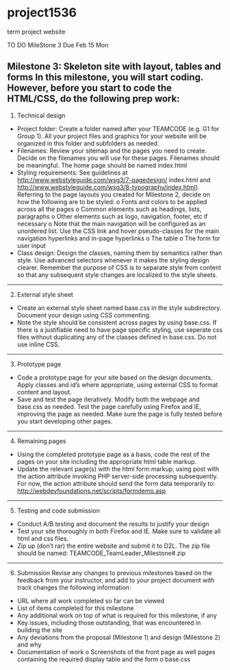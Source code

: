 # project1536
term project website

TO DO MileStone 3 Due Feb 15 Mon

Milestone 3: Skeleton site with layout, tables and forms
In this milestone, you will start coding. However, before you start to code the HTML/CSS, do the
following prep work:
-------------------------------------------------------------------------------------------------
1. Technical design
- Project folder: Create a folder named after your TEAMCODE (e.g. G1 for Group 1). All your
project files and graphics for your website will be organized in this folder and subfolders as
needed.
- Filenames: Review your sitemap and the pages you need to create. Decide on the filenames you
will use for these pages. Filenames should be meaningful. The home page should be named
index.html
- Styling requirements: See guidelines at http://www.webstyleguide.com/wsg3/7-pagedesign/
index.html and http://www.webstyleguide.com/wsg3/8-typography/index.html).
Referring to the page layouts you created for Milestone 2, decide on how the following are to be
styled:
o Fonts and colors to be applied across all the pages
o Common elements such as headings, lists, paragraphs
o Other elements such as logo, navigation, footer, etc if necessary
o Note that the main navigation will be configured as an unordered list. Use the CSS link and
hover pseudo-classes for the main navigation hyperlinks and in-page hyperlinks
o The table
o The form for user input
- Class design: Design the classes, naming them by semantics rather than style. Use advanced
selectors whenever it makes the styling design clearer. Remember the purpose of CSS is to
separate style from content so that any subsequent style changes are localized to the style
sheets.
-------------------------------------------------------------------------------------------------
2. External style sheet
- Create an external style sheet named base.css in the style subdirectory. Document your
design using CSS commenting.
- Note the style should be consistent across pages by using base.css. If there is a justifiable
need to have page specific styling, use seperate css files without duplicating any of the classes
defined in base.css. Do not use inline CSS.
-------------------------------------------------------------------------------------------------
3. Prototype page
- Code a prototype page for your site based on the design documents. Apply classes and id’s
where appropriate, using external CSS to format content and layout.
- Save and test the page iteratively. Modify both the webpage and base.css as needed. Test
the page carefully using Firefox and IE, improving the page as needed. Make sure the page is
fully tested before you start developing other pages.
-------------------------------------------------------------------------------------------------
4. Remaining pages
- Using the completed prototype page as a basis, code the rest of the pages on your site including
the appropriate html table markup.
- Update the relevant page(s) with the html form markup, using post with the action attribute
invoking PHP server-side processing subsequently. For now, the action attribute should send the
form data temporarily to: http://webdevfoundations.net/scripts/formdemo.asp
-------------------------------------------------------------------------------------------------
5. Testing and code submission
- Conduct A/B testing and document the results to justify your design
- Test your site thoroughly in both Firefox and IE. Make sure to validate all html and css files.
- Zip up (don’t rar) the entire website and submit it to D2L. The zip file should be named:
TEAMCODE_TeamLeader_Milestone#.zip
-------------------------------------------------------------------------------------------------
6. Submission
Revise any changes to previous milestones based on the feedback from your instructor, and add to
your project document with track changes the following information:
- URL where all work completed so far can be viewed
- List of items completed for this milestone
- Any additional work on top of what is required for this milestone, if any
- Key issues, including those outstanding, that was encountered in building the site
- Any deviations from the proposal (Milestone 1) and design (Milestone 2) and why
- Documentation of work
o Screenshots of the front page as well pages containing the required display table and the form
o base.css
